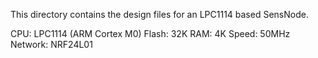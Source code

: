 This directory contains the design files for an LPC1114 based SensNode.

CPU:     LPC1114 (ARM Cortex M0)
Flash:   32K
RAM:     4K
Speed:   50MHz
Network: NRF24L01

